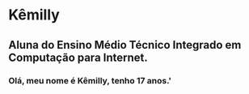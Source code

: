 # Kêmilly
## Aluna do Ensino Médio Técnico Integrado em Computação para Internet.
### Olá, meu nome é Kêmilly, tenho 17 anos.' 
